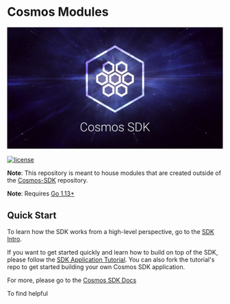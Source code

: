 # Cosmos Modules

![banner](cosmos-sdk-image.jpg)

[![license](https://img.shields.io/github/license/cosmos/modules.svg)](https://github.com/cosmos/modules/blob/master/LICENSE)

**Note**: This repository is meant to house modules that are created outside of the [Cosmos-SDK](https://github.com/cosmos/cosmos-sdk) repository.

**Note**: Requires [Go 1.13+](https://golang.org/dl/)

## Quick Start

To learn how the SDK works from a high-level perspective, go to the [SDK Intro](./docs/intro/intro.md).

If you want to get started quickly and learn how to build on top of the SDK, please follow the [SDK Application Tutorial](https://github.com/cosmos/sdk-application-tutorial). You can also fork the tutorial's repo to get started building your own Cosmos SDK application.

For more, please go to the [Cosmos SDK Docs](./docs/README.md)

To find helpful
